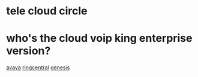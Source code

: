 # tele cloud circle

# who's the cloud voip king enterprise version?

[avaya](https://www.avaya.com/en/)
[ringcentral](https://www.ringcentral.com/)
[genesis](https://buygenesis.com/)
